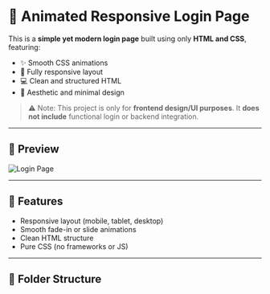 # 🌟 Animated Responsive Login Page

This is a **simple yet modern login page** built using only **HTML and CSS**, featuring:

- ✨ Smooth CSS animations  
- 📱 Fully responsive layout  
- 💻 Clean and structured HTML  
- 🎨 Aesthetic and minimal design

> ⚠️ Note: This project is only for **frontend design/UI purposes**. It **does not include** functional login or backend integration.

---

## 📸 Preview

![Login Page]() <!-- Optional: Replace with your own screenshot or remove -->

---

## 🚀 Features

- Responsive layout (mobile, tablet, desktop)
- Smooth fade-in or slide animations
- Clean HTML structure
- Pure CSS (no frameworks or JS)

---

## 📁 Folder Structure

